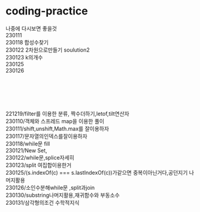 # coding-practice

나중에 다시보면 좋을것<br>
230111 <br>
230118 합성수찾기 <br>
230122 2차원으로만들기 soulution2<br>
230123 k의개수<br>
230125<br>
230126<br>

<br><br><br><br>

221219/filter를 이용한 분류, 짝수더하기,letof,tilt연산자<br>
230110/객체와 스프레드 map을 이용한 풀이<br>
230111/shift,unshift,Math.max를 잘이용하자<br>
230117/문자열의인덱스를잘이용하자<br>
230118/while문 fill<br>
230121/New Set,<br>
230122/while문,splice자세히<br>
230123/split 여집합이용한거<br>
230125/(s.indexOf(c) === s.lastIndexOf(c))가같으면 중복이아닌거다,공던지기 나머지활용<br>
230126/소인수분해while문 ,split과join <br>
230130/substring나머지활용,재귀함수와 부동소수<br>
230131/삼각형의조건 수학적지식<br>
